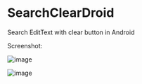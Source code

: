 SearchClearDroid
================

Search EditText with clear button in Android

Screenshot:  

![image](https://raw.github.com/tediscript/SearchClearDroid/master/screenshot1.png)

![image](https://raw.github.com/tediscript/SearchClearDroid/master/screenshot2.png)